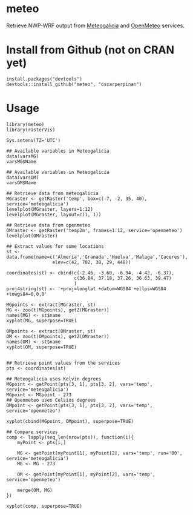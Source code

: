 meteo
=====

Retrieve NWP-WRF output from
[Meteogalicia](http://www.meteogalicia.es/web/modelos/threddsIndex.action)
and [OpenMeteo](https://openmeteoforecast.org/wiki/Data) services.

# Install from Github (not on CRAN yet) #

    install.packages("devtools")
    devtools::install_github("meteo", "oscarperpinan")

<!-- tmp <- paste0(tempdir(), '/meteo.zip') -->
<!-- download.file('https://github.com/oscarperpinan/meteo/archive/master.zip', -->
<!--           destfile=tmp, method='wget') -->
<!-- unzip(tmp, exdir=tempdir(), unzip=getOption('unzip')) -->

<!-- ## Install dependencies only if you don't have them already. -->
<!-- install.packages(c('raster', 'zoo') -->
<!-- install.packages('ncdf4') -->
<!-- ## ncdf4 is not available for Windows at CRAN. -->
<!-- ## Install ncdf4 from http://cirrus.ucsd.edu/~pierce/ncdf/ or use ncdf instead -->
<!-- ## install.packages('ncdf')  -->
<!-- install.packages(paste0(tempdir(), '/meteo-master'), repos=NULL, method='source') -->

    

# Usage #

    library(meteo)
    library(rasterVis)
    
    Sys.setenv(TZ='UTC')

	## Available variables in Meteogalicia
	data(varsMG)
	varsMG$Name

    ## Available variables in Meteogalicia
	data(varsOM)
	varsOM$Name

    ## Retrieve data from meteogalicia
    MGraster <- getRaster('temp', box=c(-7, -2, 35, 40), service='meteogalicia')
    levelplot(MGraster, layers=1:12)
    levelplot(MGraster, layout=c(1, 1))
    
    ## Retrieve data from openmeteo
    OMraster <- getRaster('temp2m', frames=1:12, service='openmeteo')
    levelplot(OMraster)
    
    ## Extract values for some locations
    st <- data.frame(name=c('Almeria','Granada','Huelva','Malaga','Caceres'),
                     elev=c(42, 702, 38, 29, 448))
    
    coordinates(st) <- cbind(c(-2.46, -3.60, -6.94, -4.42, -6.37),
                             c(36.84, 37.18, 37.26, 36.63, 39.47)
                             )
    proj4string(st) <- '+proj=longlat +datum=WGS84 +ellps=WGS84 +towgs84=0,0,0'
    
    MGpoints <- extract(MGraster, st)
    MG <- zoo(t(MGpoints), getZ(MGraster))
    names(MG) <- st$name
    xyplot(MG, superpose=TRUE)
    
    OMpoints <- extract(OMraster, st)
    OM <- zoo(t(OMpoints), getZ(OMraster))
    names(OM) <- st$name
    xyplot(OM, superpose=TRUE)
    
    
    ## Retrieve point values from the services
    pts <- coordinates(st)
    
    ## Meteogalicia uses Kelvin degrees 
    MGpoint <- getPoint(pts[3, 1], pts[3, 2], vars='temp', service='meteogalicia')
    MGpoint <- MGpoint - 273
    ## Openmeteo uses Celsius degrees
    OMpoint <- getPoint(pts[3, 1], pts[3, 2], vars='temp', service='openmeteo')
    
    xyplot(cbind(MGpoint, OMpoint), superpose=TRUE)
    
    ## Compare services
    comp <- lapply(seq_len(nrow(pts)), function(i){
        myPoint <- pts[i,]
    
        MG <- getPoint(myPoint[1], myPoint[2], vars='temp', run='00', service='meteogalicia')
        MG <- MG - 273
    
        OM <- getPoint(myPoint[1], myPoint[2], vars='temp', service='openmeteo')
        
        merge(OM, MG)
    })
    
    xyplot(comp, superpose=TRUE)
